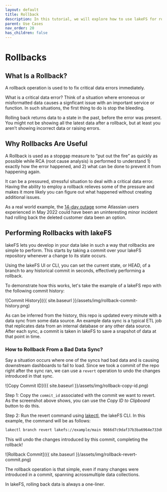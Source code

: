 ```yaml
---
layout: default 
title: Rollback
description: In this tutorial, we will explore how to use lakeFS for rollback operations.
parent: Use Cases
nav_order: 20
has_children: false
---
```


# Rollbacks

## What Is a Rollback?

A rollback operation is used to to fix critical data errors immediately.

What is a critical data error? Think of a situation where erroneous or misformatted data causes a signficant issue with an important service or function. In such situations, the first thing to do is stop the bleeding.

Rolling back returns data to a state in the past, before the error was present. You might not be showing all the latest data after a rollback, but at least you aren’t showing incorrect data or raising errors.

## Why Rollbacks Are Useful

A Rollback is used as a stopgap measure to “put out the fire” as quickly as possible while RCA (root cause analysis) is performed to understand 1) exactly how the error happened, and 2) what can be done to prevent it from happening again.

It can be a pressured, stressful situation to deal with a critical data error. Having the ability to employ a rollback relieves some of the pressure and makes it more likely you can figure out what happened without creating additional issues.

As a real world example, the [14-day outage](https://devops.com/what-sres-can-learn-from-the-atlassian-outage-of-2022/) some Atlassian users experienced in May 2022 could have been an uninteresting minor incident had rolling back the deleted customer data been an option.

## Performing Rollbacks with lakeFS

lakeFS lets you develop in your data lake in such a way that rollbacks are simple to perform. This starts by taking a commit over your lakeFS repository whenever a change to its state occurs.

Using the lakeFS UI or CLI, you can set the current state, or HEAD, of a branch to any historical commit in seconds, effectively performing a rollback.

To demonstrate how this works, let's take the example of a lakeFS repo with the following commit history:

![Commit History]({{ site.baseurl }}/assets/img/rollback-commit-history.png)

As can be inferred from the history, this repo is updated every minute with a data sync from some data source. An example data sync is a typical ETL job that replicates data from an internal database or any other data source. After each sync, a commit is taken in lakeFS to save a snapshot of data at that point in time.

### How to Rollback From a Bad Data Sync?

Say a situation occurs where one of the syncs had bad data and is causing downstream dashboards to fail to load. Since we took a commit of the repo right after the sync ran, we can use a `revert` operation to undo the changes introduced in that sync.

![Copy Commit ID]({{ site.baseurl }}/assets/img/rollback-copy-id.png)

Step 1: Copy the `commit_id` associated with the commit we want to revert. As the screenshot above shows, you can use the _Copy ID to Clipboard_ button to do this.

Step 2: Run the revert command using [lakectl](../reference/cli.md), the lakeFS CLI. In this example, the command will be as follows:

```bash
lakectl branch revert lakefs://example/main 9666d7c9daf37b3ba6964e733d08596ace2ec2c7bc3a4023ad8e80737a6c3e9d
```

This will undo the changes introduced by this commit, completing the rollback! 

![Rollback Commit]({{ site.baseurl }}/assets/img/rollback-revert-commit.png)

The rollback operation is that simple, even if many changes were introduced in a commit, spanning acrossmultiple data collections.

In lakeFS, rolling back data is always a one-liner.
